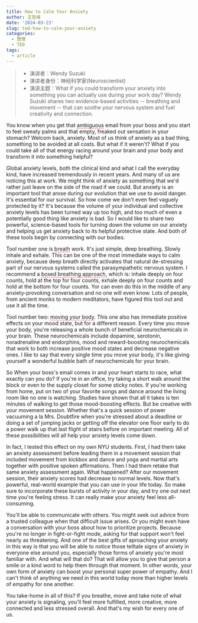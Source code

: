```yaml
---
title: How to Calm Your Anxiety
author: 王哲峰
date: '2024-03-23'
slug: ted-how-to-calm-your-anxiety
categories:
  - 整理
  - TED
tags:
  - article
---
```


> * 演讲者：Wendy Suzuki
> * 演讲者身份：神经科学家(Neuroscientist)
> * 演讲主题：What if you could transform your anxiety into something you can actually use during your work day? Wendy Suzuki shares two evidence-based activities -- breathing and movement -- that can soothe your nervous system and fuel creativity and connection.

You know when you get that <span style='border-bottom:1.5px dashed red;'>ambiguous</span> email from your boss and you start to feel sweaty palms and that empty, freaked out sensation in your stomach?
Welcom back, anxiety. Most of us think of anxiety as a bad thing, something to be avoided at all costs. But what if it weren't? What if you could take all of that energy racing around your brain and your body and transform it into something helpful?

Global anxiety levels, both the clinical kind and what I call the everyday kind, 
have increased tremendously in recent years.
And many of us are noticing this at work. We might think of anxiety as something that we'd rather just leave on the side of the road if we could. 
But anxiety is an important tool that arose during our evolution that we use to avoid danger. 
It's essential for our survival. So how come we don't even feel vaguely protected by it? It's because the volume of your individual and collective anxiety levels has been turned way up too high, and too much of even a potentially good thing like anxiety is bad. So I would like to share two powerful, science-based tools for turning down the volume on our anxiety and helping us get anxiety back to its helpful protective state. And both of these tools begin by connecting with our bodies.

Tool number one is <span style='border-bottom:1.5px dashed red;'>breath</span> work. 
It's just simple, deep breathing. Slowly inhale and exhale. 
This can be one of the most immediate ways to calm anxiety, 
because deep breath directly activates that natural de-stressing part of our nervous systems called the parasympathetic nervous system. 
I recommend a <span style='border-bottom:1.5px dashed red;'>boxed breathing approach</span>, which is: inhale deeply on four counts, hold at the top for four counts, exhale deeply on four counts and hold at the bottom for four counts. Yor can even do this in the middle of any anxiety-provoking conversation and no one will even know. 
Lots of people, from ancient monks to modern meditators, have figured this tool out and use it all the time.

Tool number two: <span style='border-bottom:1.5px dashed red;'>moving your body</span>. This one also has immediate positive effects on your mood state, but for a different reason. Every time you move your body, 
you're releasing a whole bunch of beneficial neurochemicals in your brain. 
These neurochemicals include dopamine, serotonin, noradrenaline and endorphins, 
mood and reward-boosting neurochemicals that work to both increase positive mood states and decrease negative ones. I like to say that every single time you move your body, it's like giving yourself a wonderful bubble bath of neurochemicals for your brain.

So When your boss's email comes in and your heart starts to race, 
what exactly can you do? If you're in an office, try taking a short walk around the block or even to the supply closet for some sticky notes. 
If you're working from home, put on two of your favorite songs and dance around the living room like no one is watching. 
Studies have shown that all it takes is ten minutes of walking to get those mood-boosting effects. 
But be creative with your movement session. Whether that's a quick session of power vacuuming a la Mrs. 
Doubtfire when you're stressed about a deadline or doing a set of jumping jacks or getting off the elevator one floor early to do a power walk up that last flight of stairs before on important meeting. All of these possibilities will all help your anxiety levels come down.

In fact, I tested this effect on my own NYU students. 
First, I had them take an anxiety assessment before leading them in a movement session that included movement from kickbox and dance and yoga and martial arts together with positive spoken affirmations. Then I had them retake that same anxiety assessment again. What happened? After our movement session, their anxiety scores had decrease to normal levels. Now that's powerful, real-world example that you can use in your life today. So make sure to incorporate these bursts of activity in your day, and try one out next time you're feeling stress. 
It can really make your anxiety feel less all-consuming.

You'll be able to communicate with others. You might seek out advice from a trusted colleague when that difficult issue arises. Or you might even have a conversation with your boss about how to prioritize projects. Because you're no longer in fight-or-fight mode, asking for that support won't feel nearly as threatening. And one of the best gifts of aproaching your anxiety in this way is that you will be able to notice those telltale signs of anxiety in everyone else around you, especially those forms of anxiety you're most familiar with. 
And what will that do? That will allow you to give that person a smile or a kind word to help them through that moment. In other words, your own form of anxiety can boost your personal super power of empathy. And I can't think of anything we need in this world today more than higher levels of empathy for one another.

You take-home in all of this? If you breathe, move and take note of what your anxiety is signaling, you'll feel more fulfilled, more creative, more connected and less stressed overall. And that's my wish for every one of us.


